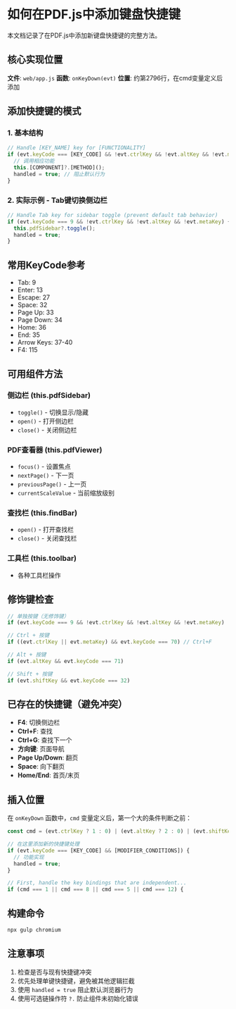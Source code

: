 # 如何在PDF.js中添加键盘快捷键

本文档记录了在PDF.js中添加新键盘快捷键的完整方法。

## 核心实现位置

**文件**: `web/app.js`
**函数**: `onKeyDown(evt)`
**位置**: 约第2796行，在cmd变量定义后添加

## 添加快捷键的模式

### 1. 基本结构
```javascript
// Handle [KEY_NAME] key for [FUNCTIONALITY]
if (evt.keyCode === [KEY_CODE] && !evt.ctrlKey && !evt.altKey && !evt.metaKey) {
  // 调用相应功能
  this.[COMPONENT]?.[METHOD]();
  handled = true; // 阻止默认行为
}
```

### 2. 实际示例 - Tab键切换侧边栏
```javascript
// Handle Tab key for sidebar toggle (prevent default tab behavior)
if (evt.keyCode === 9 && !evt.ctrlKey && !evt.altKey && !evt.metaKey) {
  this.pdfSidebar?.toggle();
  handled = true;
}
```

## 常用KeyCode参考

- Tab: 9
- Enter: 13
- Escape: 27
- Space: 32
- Page Up: 33
- Page Down: 34
- Home: 36
- End: 35
- Arrow Keys: 37-40
- F4: 115

## 可用组件方法

### 侧边栏 (this.pdfSidebar)
- `toggle()` - 切换显示/隐藏
- `open()` - 打开侧边栏
- `close()` - 关闭侧边栏

### PDF查看器 (this.pdfViewer)
- `focus()` - 设置焦点
- `nextPage()` - 下一页
- `previousPage()` - 上一页
- `currentScaleValue` - 当前缩放级别

### 查找栏 (this.findBar)
- `open()` - 打开查找栏
- `close()` - 关闭查找栏

### 工具栏 (this.toolbar)
- 各种工具栏操作

## 修饰键检查

```javascript
// 单独按键（无修饰键）
if (evt.keyCode === 9 && !evt.ctrlKey && !evt.altKey && !evt.metaKey)

// Ctrl + 按键
if ((evt.ctrlKey || evt.metaKey) && evt.keyCode === 70) // Ctrl+F

// Alt + 按键  
if (evt.altKey && evt.keyCode === 71)

// Shift + 按键
if (evt.shiftKey && evt.keyCode === 32)
```

## 已存在的快捷键（避免冲突）

- **F4**: 切换侧边栏
- **Ctrl+F**: 查找
- **Ctrl+G**: 查找下一个
- **方向键**: 页面导航
- **Page Up/Down**: 翻页
- **Space**: 向下翻页
- **Home/End**: 首页/末页

## 插入位置

在 `onKeyDown` 函数中，`cmd` 变量定义后，第一个大的条件判断之前：

```javascript
const cmd = (evt.ctrlKey ? 1 : 0) | (evt.altKey ? 2 : 0) | (evt.shiftKey ? 4 : 0) | (evt.metaKey ? 8 : 0);

// 在这里添加新的快捷键处理
if (evt.keyCode === [KEY_CODE] && [MODIFIER_CONDITIONS]) {
  // 功能实现
  handled = true;
}

// First, handle the key bindings that are independent...
if (cmd === 1 || cmd === 8 || cmd === 5 || cmd === 12) {
```

## 构建命令

```bash
npx gulp chromium
```

## 注意事项

1. 检查是否与现有快捷键冲突
2. 优先处理单键快捷键，避免被其他逻辑拦截
3. 使用 `handled = true` 阻止默认浏览器行为
4. 使用可选链操作符 `?.` 防止组件未初始化错误